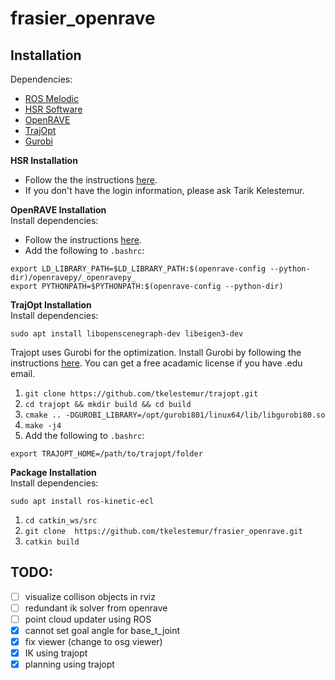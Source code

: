 # frasier_openrave

## Installation

Dependencies:
* [ROS Melodic](http://wiki.ros.org/melodic/Installation)
* [HSR Software](https://docs.hsr.io/manual_en/index.html)
* [OpenRAVE](http://openrave.org)
* [TrajOpt](http://rll.berkeley.edu/trajopt/doc/sphinx_build/html/)
* [Gurobi](http://www.gurobi.com/)

**HSR Installation** 
* Follow the the instructions [here](https://docs.hsr.io/archives/hsrb_user_manual/2004/en/howto/pc_install.html).
* If you don't have the login information, please ask Tarik Kelestemur.

**OpenRAVE Installation**   
Install dependencies:
* Follow the instructions [here](https://github.com/RIVeR-Lab/openrave).
* Add the following to `.bashrc`:
```
export LD_LIBRARY_PATH=$LD_LIBRARY_PATH:$(openrave-config --python-dir)/openravepy/_openravepy_
export PYTHONPATH=$PYTHONPATH:$(openrave-config --python-dir)
```
**TrajOpt Installation**   
Install dependencies:
```
sudo apt install libopenscenegraph-dev libeigen3-dev
```
Trajopt uses Gurobi for the optimization. Install Gurobi by following the instructions [here](https://www.gurobi.com/registration/download-reg). You can get a free acadamic license if you have .edu email.
1. `git clone https://github.com/tkelestemur/trajopt.git`
2. `cd trajopt && mkdir build && cd build`  
3. `cmake .. -DGUROBI_LIBRARY=/opt/gurobi801/linux64/lib/libgurobi80.so`
4. `make -j4`
5. Add the following to `.bashrc`:
```
export TRAJOPT_HOME=/path/to/trajopt/folder
```

**Package Installation**   
Install dependencies:
```
sudo apt install ros-kinetic-ecl
```
1. `cd catkin_ws/src`
2. `git clone  https://github.com/tkelestemur/frasier_openrave.git`
3. `catkin build`


## TODO:
- [ ] visualize collison objects in rviz
- [ ] redundant ik solver from openrave
- [ ] point cloud updater using ROS
- [x] cannot set goal angle for base_t_joint
- [x] fix viewer (change to osg viewer)
- [x] IK using trajopt
- [x] planning using trajopt
